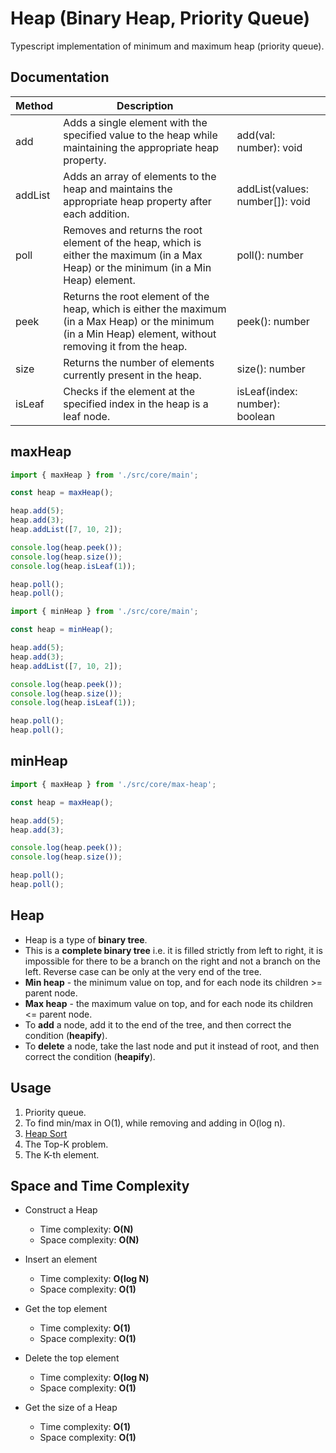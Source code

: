 # Heap (Binary Heap, Priority Queue)

Typescript implementation of minimum and maximum heap (priority queue).

## Documentation

| Method  | Description                                                                                                                                                  |                                 |
|---------|--------------------------------------------------------------------------------------------------------------------------------------------------------------|---------------------------------|
| add     | Adds a single element with the specified value to the heap while maintaining the appropriate heap property.                                                  | add(val: number): void          |
| addList | Adds an array of elements to the heap and maintains the appropriate heap property after each addition.                                                       | addList(values: number[]): void |
| poll    | Removes and returns the root element of the heap, which is either the maximum (in a Max Heap) or the minimum (in a Min Heap) element.                        | poll(): number                  | null                      |
| peek    | Returns the root element of the heap, which is either the maximum (in a Max Heap) or the minimum (in a Min Heap) element, without removing it from the heap. | peek(): number                  | null                      |
| size    | Returns the number of elements currently present in the heap.                                                                                                | size(): number                  |
| isLeaf  | Checks if the element at the specified index in the heap is a leaf node.                                                                                     | isLeaf(index: number): boolean  |


## maxHeap

```ts
import { maxHeap } from './src/core/main';

const heap = maxHeap();

heap.add(5);
heap.add(3);
heap.addList([7, 10, 2]);

console.log(heap.peek());
console.log(heap.size());
console.log(heap.isLeaf(1));

heap.poll();
heap.poll();
```

```ts
import { minHeap } from './src/core/main';

const heap = minHeap();

heap.add(5);
heap.add(3);
heap.addList([7, 10, 2]);

console.log(heap.peek());
console.log(heap.size());
console.log(heap.isLeaf(1));

heap.poll();
heap.poll();
```

## minHeap

```ts
import { maxHeap } from './src/core/max-heap';

const heap = maxHeap();

heap.add(5);
heap.add(3);

console.log(heap.peek());
console.log(heap.size());

heap.poll();
heap.poll();
```

## Heap

- Heap is a type of **binary tree**.
- This is a **complete binary tree** i.e. it is filled strictly from left to right, it is impossible for there to be a branch on the right and not a branch on the left. Reverse case can be only at the very end of the tree.
- **Min heap** - the minimum value on top, and for each node its children >= parent node.
- **Max heap** - the maximum value on top, and for each node its children <= parent node.
- To **add** a node, add it to the end of the tree, and then correct the condition (**heapify**).
- To **delete** a node, take the last node and put it instead of root, and then correct the condition (**heapify**).

## Usage

1. Priority queue.
2. To find min/max in O(1), while removing and adding in O(log n).
3. [Heap Sort](https://leetcode.com/explore/learn/card/heap/645/applications-of-heap/4030/)
4. The Top-K problem.
5. The K-th element.

## Space and Time Complexity

- Construct a Heap
  - Time complexity: **O(N)**
  - Space complexity: **O(N)**

- Insert an element
    - Time complexity: **O(log N)**
    - Space complexity: **O(1)**

- Get the top element
    - Time complexity: **O(1)**
    - Space complexity: **O(1)**

- Delete the top element
    - Time complexity: **O(log N)**
    - Space complexity: **O(1)**

- Get the size of a Heap
    - Time complexity: **O(1)**
    - Space complexity: **O(1)**
